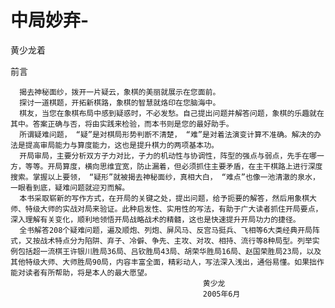 # 中局妙弃-

黄少龙着


前言

      揭去神秘面纱，拨开一片疑云，象棋的美丽就展示在您面前。
      探讨一道棋题，开拓新棋路，象棋的智慧就烙印在您脑海中。
      棋友，当您在象棋布局中感到疑惑时，不必发愁。自己提出问题并解答问题，象棋的乐趣就在其中。答案正确与否，将由实践来检验，而本书则是您的最好助手。
      所谓疑难问题， “疑”是对棋局形势判断不清楚， “难”是对着法演变计算不准确。解决的办法是提高审局能力与算度能力，这也是提升棋力的两项基本功。
      开局审局，主要分析双方子力对比，子力的机动性与协调性，阵型的强点与弱点，先手在哪一方，等等。开局算度，横向思维宜宽，防止漏着，但必须抓住主要矛盾，在主干棋路上进行深度搜索。掌握以上要领， “疑形”就被揭去神秘面纱，真相大白， “难点”也像一池清澈的泉水，一眼看到底，疑难问题就迎刃而解。
      本书采取崭新的写作方式，在开局的关键之处，提出问题，给予扼要的解答，然后用象棋大师、特级大师的实战对局来验证。此种启发性、实用性的写法，有助于广大读者抓住开局要点，深入理解有关变化，顺利地领悟开局战略战术的精髓，这也是快速提升开局功力的捷径。
      全书解答208个疑难问题，遍及顺炮、列炮、屏风马、反宫马挺兵、飞相等6大类经典开局阵式，又按战术特点分为陷阱、弃子、冷僻、争先、主攻、对攻、相持、流行等8种局型。列举实例包括超一流棋王许银川胜局36局、吕钦胜局43局、胡荣华胜局16局、赵国荣胜局23局，以及其他特级大师、大师胜局90局，内容丰富全面，精彩动人，写法深入浅出，通俗易懂。如果拙作能对读者有所帮助，将是本人的最大愿望。
                                               黄少龙
                                               2005年6月